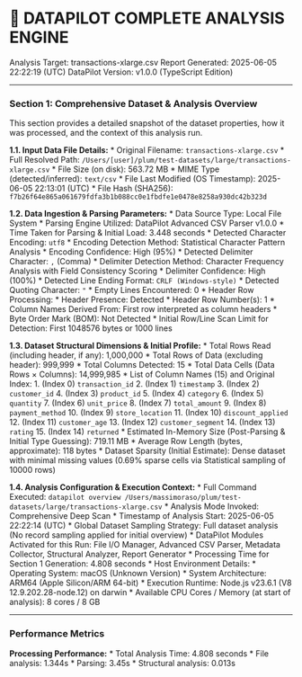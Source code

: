 🤖 DATAPILOT COMPLETE ANALYSIS ENGINE
======================================
Analysis Target: transactions-xlarge.csv
Report Generated: 2025-06-05 22:22:19 (UTC)
DataPilot Version: v1.0.0 (TypeScript Edition)

---
### Section 1: Comprehensive Dataset & Analysis Overview
This section provides a detailed snapshot of the dataset properties, how it was processed, and the context of this analysis run.

**1.1. Input Data File Details:**
    * Original Filename: `transactions-xlarge.csv`
    * Full Resolved Path: `/Users/[user]/plum/test-datasets/large/transactions-xlarge.csv`
    * File Size (on disk): 563.72 MB
    * MIME Type (detected/inferred): `text/csv`
    * File Last Modified (OS Timestamp): 2025-06-05 22:13:01 (UTC)
    * File Hash (SHA256): `f7b26f64e865a061679fdfa3b1b088cc0e1fbdfe1e0478e8258a930dc42b323d`

**1.2. Data Ingestion & Parsing Parameters:**
    * Data Source Type: Local File System
    * Parsing Engine Utilized: DataPilot Advanced CSV Parser v1.0.0
    * Time Taken for Parsing & Initial Load: 3.448 seconds
    * Detected Character Encoding: `utf8`
        * Encoding Detection Method: Statistical Character Pattern Analysis
        * Encoding Confidence: High (95%)
    * Detected Delimiter Character: `,` (Comma)
        * Delimiter Detection Method: Character Frequency Analysis with Field Consistency Scoring
        * Delimiter Confidence: High (100%)
    * Detected Line Ending Format: `CRLF (Windows-style)`
    * Detected Quoting Character: `"`
        * Empty Lines Encountered: 0
    * Header Row Processing:
        * Header Presence: Detected
        * Header Row Number(s): 1
        * Column Names Derived From: First row interpreted as column headers
    * Byte Order Mark (BOM): Not Detected
    * Initial Row/Line Scan Limit for Detection: First 1048576 bytes or 1000 lines

**1.3. Dataset Structural Dimensions & Initial Profile:**
    * Total Rows Read (including header, if any): 1,000,000
    * Total Rows of Data (excluding header): 999,999
    * Total Columns Detected: 15
    * Total Data Cells (Data Rows × Columns): 14,999,985
    * List of Column Names (15) and Original Index:
        1.  (Index 0) `transaction_id`
        2.  (Index 1) `timestamp`
        3.  (Index 2) `customer_id`
        4.  (Index 3) `product_id`
        5.  (Index 4) `category`
        6.  (Index 5) `quantity`
        7.  (Index 6) `unit_price`
        8.  (Index 7) `total_amount`
        9.  (Index 8) `payment_method`
        10.  (Index 9) `store_location`
        11.  (Index 10) `discount_applied`
        12.  (Index 11) `customer_age`
        13.  (Index 12) `customer_segment`
        14.  (Index 13) `rating`
        15.  (Index 14) `returned`
    * Estimated In-Memory Size (Post-Parsing & Initial Type Guessing): 719.11 MB
    * Average Row Length (bytes, approximate): 118 bytes
    * Dataset Sparsity (Initial Estimate): Dense dataset with minimal missing values (0.69% sparse cells via Statistical sampling of 10000 rows)

**1.4. Analysis Configuration & Execution Context:**
    * Full Command Executed: `datapilot overview /Users/massimoraso/plum/test-datasets/large/transactions-xlarge.csv`
    * Analysis Mode Invoked: Comprehensive Deep Scan
    * Timestamp of Analysis Start: 2025-06-05 22:22:14 (UTC)
    * Global Dataset Sampling Strategy: Full dataset analysis (No record sampling applied for initial overview)
    * DataPilot Modules Activated for this Run: File I/O Manager, Advanced CSV Parser, Metadata Collector, Structural Analyzer, Report Generator
    * Processing Time for Section 1 Generation: 4.808 seconds
    * Host Environment Details:
        * Operating System: macOS (Unknown Version)
        * System Architecture: ARM64 (Apple Silicon/ARM 64-bit)
        * Execution Runtime: Node.js v23.6.1 (V8 12.9.202.28-node.12) on darwin
        * Available CPU Cores / Memory (at start of analysis): 8 cores / 8 GB

---
### Performance Metrics

**Processing Performance:**
    * Total Analysis Time: 4.808 seconds
    * File analysis: 1.344s
    * Parsing: 3.45s
    * Structural analysis: 0.013s